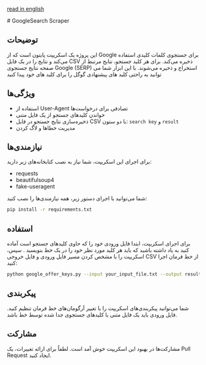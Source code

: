 [read in english ](README.md)
<div dir ='ltr' >
# GoogleSearch Scraper

## توضیحات
این پروژه یک اسکریپت پایتون است که از Google برای جستجوی کلمات کلیدی استفاده می‌کند و نتایج را در یک فایل CSV ذخیره می‌کند. برای هر کلید جستجو، نتایج مرتبط از صفحه نتایج جستجوی Google (SERP) استخراج و ذخیره می‌شوند.
با این ابزار شما می توانید به راحتی کلید های پیشنهادی گوگل را برای کلید های خود پیدا کنید 

## ویژگی‌ها
- استفاده از User-Agent تصادفی برای درخواست‌ها
- خواندن کلیدهای جستجو از یک فایل متنی
- ذخیره‌سازی نتایج جستجو در فایل CSV با دو ستون: `search key` و `result`
- مدیریت خطاها و لاگ کردن

## نیازمندی‌ها
برای اجرای این اسکریپت، شما نیاز به نصب کتابخانه‌های زیر دارید:
- requests
- beautifulsoup4
- fake-useragent

شما می‌توانید با اجرای دستور زیر، همه نیازمندی‌ها را نصب کنید:

```bash 
pip install -r requirements.txt
```

## استفاده
برای اجرای اسکریپت، ابتدا فایل ورودی خود را که حاوی کلیدهای جستجو است آماده کنید به یاد داشته باشید که باید هر کلید مورد نظر خود را در یک خط بنویسید . سپس، اسکریپت را با مشخص کردن مسیر فایل ورودی و فایل خروجی CSV از خط فرمان اجرا کنید:

```bash 
python google_offer_keys.py --input your_input_file.txt --output results.csv
```

## پیکربندی
شما می‌توانید پیکربندی‌های اسکریپت را با تغییر آرگومان‌های خط فرمان تنظیم کنید. فایل ورودی باید یک فایل متنی با کلیدهای جستجوی جدا شده توسط خط باشد.

## مشارکت
مشارکت‌ها در بهبود این اسکریپت خوش آمد است. لطفاً برای ارائه تغییرات، یک Pull Request ایجاد کنید.



</div>